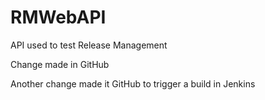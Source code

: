 # RMWebAPI
API used to test Release Management

Change made in GitHub

Another change made it GitHub to trigger a build in Jenkins
